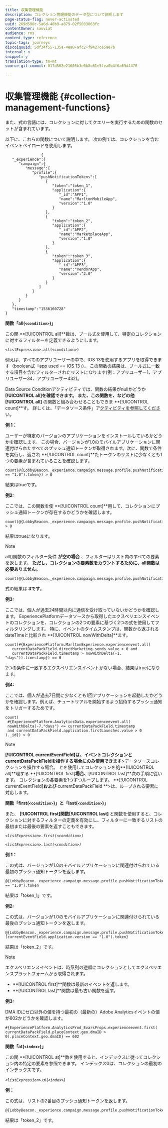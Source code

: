 ```yaml
---
title: 収集管理機能
description: コレクション管理機能のデータ型について説明します
page-status-flag: never-activated
uuid: 269d590c-5a6d-40b9-a879-02f5033863fc
contentOwner: sauviat
audience: rns
content-type: reference
topic-tags: journeys
discoiquuid: 5df34f55-135a-4ea8-afc2-f9427ce5ae7b
internal: n
snippet: y
translation-type: tm+mt
source-git-commit: 017d502e21605b3e0b8c61e5fea0b4f6a65d4470

---
```



# 収集管理機能 {#collection-management-functions}

また、式の言語には、コレクションに対してクエリーを実行するための関数のセットが含まれています。

以下に、これらの関数について説明します。 次の例では、コレクションを含むイベントペイロードを使用します。

```
                { 
   "_experience":{ 
      "campaign":{ 
         "message":{ 
            "profile":{ 
               "pushNotificationTokens":[ 
                  { 
                     "token":"token_1",
                     "application":{ 
                        "_id":"APP1",
                        "name":"MarltonMobileApp",
                        "version":"1.0"
                     }
                  },
                  { 
                     "token":"token_2",
                     "application":{ 
                        "_id":"APP2",
                        "name":"MarketplaceApp",
                        "version":"1.0"
                     }
                  },
                  { 
                     "token":"token_3",
                     "application":{ 
                        "_id":"APP3",
                        "name":"VendorApp",
                        "version":"2.0"
                     }
                  }
               ]
            }
         }
      }
   },
   "timestamp":"1536160728"
}
```

**関数「all(`<condition>`)」**

この関 **[!UICONTROL all]**数は、ブール式を使用して、特定のコレクションに対するフィルターを定義できるようにします。

```
<listExpression>.all(<condition>)
```

例えば、すべてのアプリユーザーの中で、IOS 13を使用するアプリを取得できます（boolean式「app used == IOS 13」）。 この関数の結果は、ブール式に一致する項目を含むフィルターされたリストになります(例：アプリユーザー1、アプリユーザー34、アプリユーザー432)。

Data Source Conditionアクティビティでは、関数の結果がnullかどうか **[!UICONTROL all]**を確認できます。 また、この関数を、などの他**[!UICONTROL all]** の関数と組み合わせることもできま **[!UICONTROL count]**す。 詳しくは、「データソース条件」ア[クティビティを参照してくださ](../building-journeys/condition-activity.md#data_source_condition)い。

**例 1：**

ユーザーが特定のバージョンのアプリケーションをインストールしているかどうかを確認します。 この場合、バージョンが1.0のモバイルアプリケーションに関連付けられたすべてのプッシュ通知トークンが取得されます。次に、関数で条件を実行し、返され **[!UICONTROL count]**たトークンのリストに少なくとも1つの要素が含まれていることを確認します。

```
count(@{LobbyBeacon._experience.campaign.message.profile.pushNotificationTokens.all(currentEventField.application.version == "1.0").token}) > 0
```

結果はtrueです。

**例2:**

ここでは、この関数を使 **[!UICONTROL count]**用して、コレクションにプッシュ通知トークンが存在するかどうかを確認します。

```
count(@{LobbyBeacon._experience.campaign.message.profile.pushNotificationTokens.all().token}) > 0
```

結果はtrueになります。

<!--Alternatively, you can check if there is no token in the collection:

   ```
   count(@{LobbyBeacon._experience.campaign.message.profile.pushNotificationTokens.all().token}) == 0
   ```

The result will be false.

Here we use the count function in a condition to count the number of push notification tokens in the event.

`count(@{LobbyBeacon._experience.campaign.message.profile.pushNotificationTokens.all().token})`

The result is true.

Note that when the condition in the **all()** function is empty, the filter will return all the elements in the list. Hence, the expression above is equivalent to:

`count(@{LobbyBeacon._experience.campaign.message.profile.pushNotificationTokens.application.name})`

In both cases, the result of the expression is **3**.

A query of experience events recorded on the platform may or may not include the current event that triggered the current Journey. This will depend on the relative processing time with which Journey Orchestration sees an event and started evaluating conditions, versus the time it takes for that event to be ingested into the platform. For example, when using the .all() syntax to query experience events from the platform, we recommend enforcing the exclusion of the current event (by requiring an
earlier timestamp) in order to only consider prior events.-->

>[!NOTE]
>
>all()関数のフィルター条件 **が空の場合** 、フィルターはリスト内のすべての要素を返します。 **ただし、コレクションの要素数をカウントするために、all関数は必要ありません。**


```
count(@{LobbyBeacon._experience.campaign.message.profile.pushNotificationTokens.token})
```

式の結果は **3です**。

**例3:**

ここでは、個人が過去24時間以内に通信を受け取っていないかどうかを確認します。 ExperiencePlatformデータソースから取得したエクスペリエンスイベントのコレクションを、コレクションの2つの要素に基づく2つの式を使用してフィルタリングします。 特に、イベントのタイムスタンプは、関数から返されるdateTimeと比較され **[!UICONTROL nowWithDelta]**ます。

```
count(#{ExperiencePlatform.MarltonExperience.experienceevent.all(
   currentDataPackField.directMarketing.sends.value > 0 and
   currentDataPackField.timestamp > nowWithDelta(-1, "days")).timestamp}) == 0
```

2つの条件に一致するエクスペリエンスイベントがない場合、結果はtrueになります。

**例4:**

ここでは、個人が過去7日間に少なくとも1回アプリケーションを起動したかどうかを確認します。例えば、チュートリアルを開始するよう招待するプッシュ通知をトリガーするためです。

```
count(
 #{ExperiencePlatform.AnalyticsData.experienceevent.all(
 nowWithDelta(-7,"days") <= currentDataPackField.timestamp
 and currentDataPackField.application.firstLaunches.value > 0
)._id}) > 0
```


<!--**"All + Count" example 4:** here we use the count function in a boolean expression to see if there is push notification tokens in the collection.

`count(@{LobbyBeacon._experience.campaign.message.profile.pushNotificationTokens.all().application.name}) > 0`

The result will be:

`true`

Alternatively, you can check if there is NO token in the collection:

`count(@{LobbyBeacon._experience.campaign.message.profile.pushNotificationTokens.all().application.name}) =0`

The result will be:

`false`-->

>[!NOTE]
>
>**[!UICONTROL currentEventField]**は、イベントコレクションとcurrentDataPackFieldを操作する場合にのみ使用で**&#x200B;きます&#x200B;**>データソースコレクションを操作する場合。 とを使用してコレクションを処**[!UICONTROL all]**&#x200B;理する **[!UICONTROL first]**場合、**[!UICONTROL last]**次の手順に従います。
>コレクションの各要素を1つずつループします。 **[!UICONTROL currentEventField]**および** currentDataPackField **>は、ループされる要素に対応します。

**関数「first(`<condition>`)」と「last(`<condition>`)」**

また、 **[!UICONTROL first]**関数**[!UICONTROL last]** と関数を使用すると、コレクションに対するフィルターの定義を有効にし、フィルターに一致するリストの最初または最後の要素を返すこともできます。

_`<listExpression>.first(<condition>)`_

_`<listExpression>.last(<condition>)`_

**例 1：**

この式は、バージョンが1.0のモバイルアプリケーションに関連付けられている最初のプッシュ通知トークンを返します。

```
@{LobbyBeacon._experience.campaign.message.profile.pushNotificationTokens.first(currentEventField.application.version == "1.0").token
```

結果は「token_1」です。

**例2:**

この式は、バージョンが1.0のモバイルアプリケーションに関連付けられている最後のプッシュ通知トークンを返します。

```
@{LobbyBeacon._experience.campaign.message.profile.pushNotificationTokens.last&#8203;(currentEventField.application.version == "1.0").token}
```

結果は「token_2」です。

>[!NOTE]
>
>エクスペリエンスイベントは、時系列の逆順にコレクションとしてエクスペリエンスプラットフォームから取得されます。
>* **[!UICONTROL first]**関数は最新のイベントを返します。
>* **[!UICONTROL last]**関数は最も古い関数を返す。


**例3:**

DMA IDにゼロ以外の値を持つ最初の（最新の）Adobe Analyticsイベントの値が602かどうかを確認します。

```
#{ExperiencePlatform.AnalyticsProd_EvarsProps.experienceevent.first(
currentDataPackField.placeContext.geo.dmaID > 0).placeContext.geo.dmaID} == 602
```

**関数「at(`<index>`)」**

この関 **[!UICONTROL at]**数を使用すると、インデックスに従ってコレクション内の特定の要素を参照できます。
インデックス0は、コレクションの最初のインデックスです。

_`<listExpression>`.at(`<index>`)_

**例：**

この式は、リストの2番目のプッシュ通知トークンを返します。

```
@{LobbyBeacon._experience.campaign.message.profile.pushNotificationTokens.at(1).token}
```

結果は「token_2」です。
